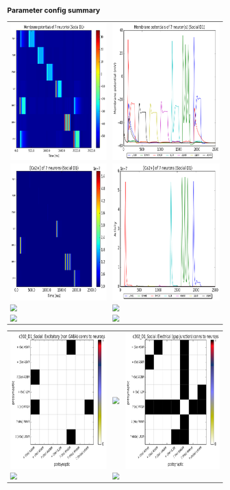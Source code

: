 ### Parameter config summary 
<table>

<tr>
  <td><a href="neurons_D1_Social.png"/><img alt=" " src="neurons_D1_Social.png" height="320"/></a></td>
  <td><a href="traces_neuron_Social_D1.png"/><img alt=" " src="traces_neuron_Social_D1.png" height="320"/></a></td>
</tr>

<tr>
  <td><a href="neuron_activity_D1_Social.png"/><img alt=" " src="neuron_activity_D1_Social.png" height="320"/></a></td>
  <td><a href="traces_neuron_activity_Social_D1.png"/><img alt=" " src="traces_neuron_activity_Social_D1.png" height="320"/></a></td>
</tr>

<tr>
  <td><a href="muscles_D1_Social.png"/><img alt=" " src="muscles_D1_Social.png" height="320"/></a></td>
  <td><a href="traces_muscles_Social_D1.png"/><img alt=" " src="traces_muscles_Social_D1.png" height="320"/></a></td>
</tr>

<tr>
  <td><a href="muscle_activity_D1_Social.png"/><img alt=" " src="muscle_activity_D1_Social.png" height="320"/></a></td>
  <td><a href="traces_muscles_activity_Social_D1.png"/><img alt=" " src="traces_muscles_activity_Social_D1.png" height="320"/></a></td>
</tr>
</table>
<table>

<tr><td><a href="c302_D1_Social_exc_to_neurons.png"/><img alt=" " src="c302_D1_Social_exc_to_neurons.png" height="320"/></a></td>

  <td><a href="c302_D1_Social_inh_to_neurons.png"/><img alt=" " src="c302_D1_Social_inh_to_neurons.png" height="320"/></a></td>

  <td><a href="c302_D1_Social_elec_to_neurons.png"/><img alt=" " src="c302_D1_Social_elec_to_neurons.png" height="320"/></a></td></tr>

<tr><td><a href="c302_D1_Social_exc_to_muscles.png"/><img alt=" " src="c302_D1_Social_exc_to_muscles.png" height="320"/></a></td>

  <td><a href="c302_D1_Social_inh_to_muscles.png"/><img alt=" " src="c302_D1_Social_inh_to_muscles.png" height="320"/></a></td></tr>
</table>
